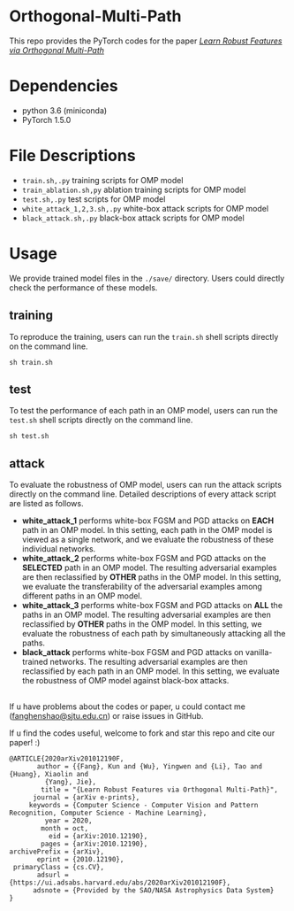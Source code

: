 # Orthogonal-Multi-Path

This repo provides the PyTorch codes for the paper [*Learn Robust Features via Orthogonal Multi-Path*](https://arxiv.org/abs/2010.12190)

# Dependencies
- python 3.6 (miniconda)
- PyTorch 1.5.0

# File Descriptions

- `train.sh,.py` training scripts for OMP model
- `train_ablation.sh,py` ablation training scripts for OMP model
- `test.sh,.py` test scripts for OMP model
- `white_attack_1,2,3.sh,.py` white-box attack scripts for OMP model
- `black_attack.sh,.py` black-box attack scripts for OMP model

# Usage

We provide trained model files in the `./save/` directory. Users could directly check the performance of these models.

## training

To reproduce the training, users can run the `train.sh` shell scripts directly on the command line.
```
sh train.sh
```

## test

To test the performance of each path in an OMP model, users can run the `test.sh` shell scripts directly on the command line.
```
sh test.sh
```

## attack

To evaluate the robustness of OMP model, users can run the attack scripts directly on the command line. Detailed descriptions of every attack script are listed as follows.
- **white_attack_1** performs white-box FGSM and PGD attacks on **EACH** path in an OMP model. In this setting, each path in the OMP model is viewed as a single network, and we evaluate the robustness of these individual networks.
- **white_attack_2** performs white-box FGSM and PGD attacks on the **SELECTED** path in an OMP model. The resulting adversarial examples are then reclassified by **OTHER** paths in the OMP model. In this setting, we evaluate the transferability of the adversarial examples among different paths in an OMP model. 
- **white_attack_3** performs white-box FGSM and PGD attacks on **ALL** the paths in an OMP model. The resulting adversarial examples are then reclassified by **OTHER** paths in the OMP model. In this setting, we evaluate the robustness of each path by simultaneously attacking all the paths.
- **black_attack** performs white-box FGSM and PGD attacks on vanilla-trained networks. The resulting adversarial examples are then reclassified by each path in an OMP model. In this setting, we evaluate the robustness of OMP model against black-box attacks.

## 

If u have problems about the codes or paper, u could contact me (fanghenshao@sjtu.edu.cn) or raise issues in GitHub.

If u find the codes useful, welcome to fork and star this repo and cite our paper! :)

```
@ARTICLE{2020arXiv201012190F,
       author = {{Fang}, Kun and {Wu}, Yingwen and {Li}, Tao and {Huang}, Xiaolin and
         {Yang}, Jie},
        title = "{Learn Robust Features via Orthogonal Multi-Path}",
      journal = {arXiv e-prints},
     keywords = {Computer Science - Computer Vision and Pattern Recognition, Computer Science - Machine Learning},
         year = 2020,
        month = oct,
          eid = {arXiv:2010.12190},
        pages = {arXiv:2010.12190},
archivePrefix = {arXiv},
       eprint = {2010.12190},
 primaryClass = {cs.CV},
       adsurl = {https://ui.adsabs.harvard.edu/abs/2020arXiv201012190F},
      adsnote = {Provided by the SAO/NASA Astrophysics Data System}
}
```